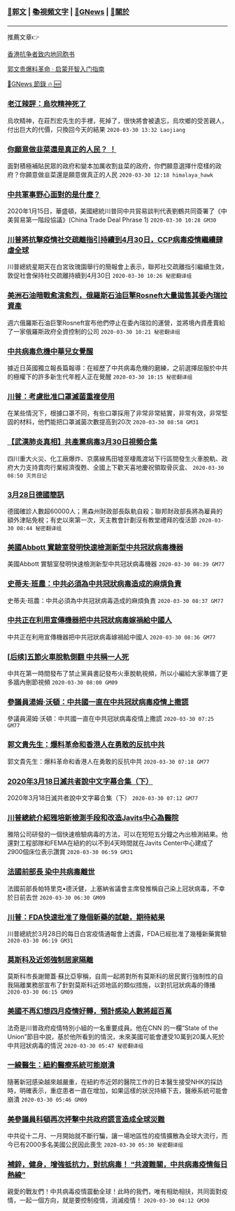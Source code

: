 ###  [:eagle:郭文](https://github.com/ourhimalayas/txt) | [:books:視頻文字](https://github.com/ourhimalayas/txt/blob/master/content/README.md) | [:newspaper:GNews](https://github.com/ourhimalayas/txt/blob/master/content/gnews/README.md) | [:pray:關於](https://github.com/ourhimalayas/home/tree/master/about)
---

推薦文章:point_right:

[香港抗争者致内地同胞书](https://github.com/ourhimalayas/news/blob/master/2019/08/a_letter_from_the_hong_kong_people.md)

[郭文贵爆料革命 · 启蒙开智入门指南](https://github.com/ourhimalayas/txt/issues/1)

[:newspaper:GNews 節錄 :fire: :new:](https://github.com/ourhimalayas/txt/blob/master/content/gnews/README.md) 



### [老江辣評：烏坎精神死了](/content/gnews/1/README.md)

烏坎精神，在莊烈宏先生的手裡，死掉了，很快將會被遺忘，烏坎鄉的受苦親人，付出巨大的代價，只換回今天的結果  `2020-03-30 13:32 Laojiang`

### [你願意做韭菜還是真正的人民？ ！](/content/gnews/2/README.md)

面對積極補貼民眾的政府和變本加厲收割韭菜的政府，你們願意選擇什麼樣的政府？你願意做韭菜還是願意做真正的人民  `2020-03-30 12:18 himalaya_hawk`

### [中共軍事野心面對的是什麼？](/content/gnews/3/README.md)

2020年1月15日，華盛頓，美國總統川普同中共貿易談判代表劉鶴共同簽署了《中美貿易第一階段協議》(China Trade Deal Phrase 1)  `2020-03-30 10:28 GM30`

### [川普將抗擊疫情社交疏離指引持續到4月30日，CCP病毒疫情繼續肆虐全球](/content/gnews/4/README.md)

川普總統星期天在白宮玫瑰園舉行的簡報會上表示，聯邦社交疏離指引繼續生效，敦促社會保持社交疏離持續到4月30日  `2020-03-30 10:26 秘密翻译组`

### [美洲石油暗戰愈演愈烈，俄羅斯石油巨擎Rosneft大量拋售其委內瑞拉資產](/content/gnews/5/README.md)

週六俄羅斯石油巨擎Rosneft宣布他們停止在委內瑞拉的運營，並將境內資產賣給了一家俄羅斯政府全資控制的公司  `2020-03-30 10:21 秘密翻译组`

### [中共病毒危機中華兒女覺醒](/content/gnews/6/README.md)

據近日英國獨立報長篇報導：在經歷了中共病毒危機的磨練，之前選擇屈服於中共的極權下的許多新生代年輕人正在覺醒  `2020-03-30 10:15 秘密翻译组`

### [川普：考慮批准口罩滅菌重複使用](/content/gnews/7/README.md)

在某些情況下，根據口罩不同，有些口罩採用了非常非常結實，非常有效，非常堅固的材料，他們能把口罩滅菌次數提高到20次  `2020-03-30 08:58 GM31`

### [【武漢肺炎真相】共產黨病毒3月30日視頻合集](/content/gnews/8/README.md)

四川重大火災、化工廠爆炸、京廣線馬田墟至棲鳳渡站下行區間發生火車脫軌、政府大力支持賣肉行業經濟復甦、全國上下歡天喜地慶祝領取骨灰盒、  `2020-03-30 08:50 灭共日记`

### [3月28日德國簡訊](/content/gnews/9/README.md)

德國確診人數超60000人；黑森州財政部長臥軌自殺；聯邦財政部長將為雇員的額外津貼免稅；有史以來第一次，天主教會計劃沒有教堂禮拜的復活節  `2020-03-30 08:44 秘密翻译组`

### [美國Abbott 實驗室發明快速檢測新型中共冠狀病毒機器](/content/gnews/10/README.md)

美國Abbott 實驗室發明快速檢測新型中共冠狀病毒機器  `2020-03-30 08:39 GM77`

### [史蒂夫·班農：中共必須為中共冠狀病毒造成的麻煩負責](/content/gnews/11/README.md)

史蒂夫·班農：中共必須為中共冠狀病毒造成的麻煩負責  `2020-03-30 08:37 GM77`

### [中共正在利用宣傳機器把中共冠狀病毒嫁禍給中國人](/content/gnews/12/README.md)

中共正在利用宣傳機器把中共冠狀病毒嫁禍給中國人  `2020-03-30 08:36 GM77`

### [[后续]五節火車脫軌側翻 中共稱一人死](/content/gnews/13/README.md)

中共在第一時間發布了禁止黨員書記發布火車脫軌視頻，所以小編給大家準備了更多牆內刪節視頻  `2020-03-30 08:00 GM09`

### [參議員湯姆·沃頓：中共國一直在中共冠狀病毒疫情上撒謊](/content/gnews/14/README.md)

參議員湯姆·沃頓：中共國一直在中共冠狀病毒疫情上撒謊  `2020-03-30 07:25 GM77`

### [郭文貴先生：爆料革命和香港人在勇敢的反抗中共](/content/gnews/15/README.md)

郭文貴先生：爆料革命和香港人在勇敢的反抗中共  `2020-03-30 07:18 GM77`

### [2020年3月18日滅共者說中文字幕合集（下）](/content/gnews/16/README.md)

2020年3月18日滅共者說中文字幕合集（下）  `2020-03-30 07:12 GM77`

### [川普總統介紹雅培新檢測手段和改造Javits中心為醫院](/content/gnews/17/README.md)

雅陪公司研發的一個快速檢驗病毒的方法，可以在短短五分鐘之內出檢測結果。他還對工程部隊和FEMA在紐約的以不到4天時間就在Javits Center中心建成了2900個床位表示讚賞  `2020-03-30 06:59 GM31`

### [法國前部長 染中共病毒離世](/content/gnews/18/README.md)

法國前部長帕特里克•德沃健，上塞納省議會主席發推稱自己染上冠狀病毒，不幸於日前去世  `2020-03-30 06:30 GM09`

### [川普：FDA快速批准了幾個新藥的試驗，期待結果](/content/gnews/19/README.md)

川普總統於3月28日的每日白宮疫情通報會上透露，FDA已經批准了幾種新藥實驗  `2020-03-30 06:19 GM31`

### [莫斯科及近郊強制居家隔離](/content/gnews/20/README.md)

莫斯科市長謝爾蓋·蘇比亞寧稱，自周一起將對所有莫斯科的居民實行強制性的自我隔離業務部宣布了針對莫斯科近郊地區的類似措施，以對抗冠狀病毒的傳播  `2020-03-30 06:15 GM09`

### [美國不再幻想四月疫情好轉，預計感染人數將超百萬](/content/gnews/21/README.md)

法奇是川普政府疫情特別小組的一名重要成員。他在CNN 的一欄“State of the Union”節目中說，基於他所看到的情況，未來美國可能會遭受10萬到20萬人死於中共冠狀病毒的情況  `2020-03-30 05:47 秘密翻译组`

### [一線醫生：紐約醫療系統可能崩潰](/content/gnews/22/README.md)

隨著新冠感染越來越嚴重，在紐約市近郊的醫院工作的日本醫生接受NHK的採訪時，明確表示，重症患者一直在增加，如果這樣的狀況持續下去，醫療系統可能會崩潰  `2020-03-30 05:46 GM09`

### [美參議員科頓再次抨擊中共政府謊言造成全球災難](/content/gnews/23/README.md)

中共從十二月、一月開始就不斷行騙，讓一場地區性的疫情擴散為全球大流行，而今已有2000多名美國公民因此喪生  `2020-03-30 05:30 秘密翻译组`

### [補鋅，健身，增強抵抗力，對抗病毒！ “共渡難關，中共病毒疫情每日熱線”](/content/gnews/24/README.md)

親愛的戰友們！中共病毒疫情震動全球！此時的我們，唯有相助相扶，共同面對疫情，一起一個方向，就是要控制疫情，消滅疫情！  `2020-03-30 04:12 GM30`

